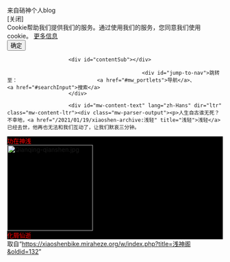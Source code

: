 <div id="mw_contentholder" class="mw-body">
						<div class="mw-topboxes">
							<div class="mw-topbox" id="siteSub">来自硝神个人blog</div>
																						<div class="mw-topbox" id="siteNotice"><div id="centralNotice"></div><!-- CentralNotice --><div class="mw-dismissable-notice"><div class="mw-dismissable-notice-close" style="visibility: visible;">[<a tabindex="0" role="button">关闭</a>]</div><div class="mw-dismissable-notice-body"><div class="mw-cookiewarning-container banner-container"><div class="mw-cookiewarning-text"><span>Cookie帮助我们提供我们的服务。通过使用我们的服务，您同意我们使用cookie。</span>&nbsp;<a href="https://meta.miraheze.org/wiki/Privacy_Policy#4._Cookies">更多信息</a></div><form method="POST"><input name="disablecookiewarning" class="mw-cookiewarning-dismiss" type="submit" value="确定"></form></div></div></div><script>(function(){var node=document.getElementById("mw-dismissablenotice-anonplace");if(node){node.outerHTML="\u003Cdiv class=\"mw-dismissable-notice\"\u003E\u003Cdiv class=\"mw-dismissable-notice-close\"\u003E[\u003Ca tabindex=\"0\" role=\"button\"\u003E关闭\u003C/a\u003E]\u003C/div\u003E\u003Cdiv class=\"mw-dismissable-notice-body\"\u003E\u003Cdiv class=\"mw-cookiewarning-container banner-container\"\u003E\u003Cdiv class=\"mw-cookiewarning-text\"\u003E\u003Cspan\u003ECookie帮助我们提供我们的服务。通过使用我们的服务，您同意我们使用cookie。\u003C/span\u003E&nbsp;\u003Ca href=\"https://meta.miraheze.org/wiki/Privacy_Policy#4._Cookies\"\u003E更多信息\u003C/a\u003E\u003C/div\u003E\u003Cform method=\"POST\"\u003E\u003Cinput name=\"disablecookiewarning\" class=\"mw-cookiewarning-dismiss\" type=\"submit\" value=\"确定\"/\u003E\u003C/form\u003E\u003C/div\u003E\u003C/div\u003E\u003C/div\u003E";}}());</script></div>
													</div>

						<div id="contentSub"></div>

												<div id="jump-to-nav">跳转至：							<a href="#mw_portlets">导航</a>、							<a href="#searchInput">搜索</a>
						</div>

						<div id="mw-content-text" lang="zh-Hans" dir="ltr" class="mw-content-ltr"><div class="mw-parser-output"><p>人生自古谁无死？不幸地，<a href="/2021/01/19/xiaoshen-archive:浅轻" title="浅轻">浅轻</a>已经去世，他再也无法和我们互动了，让我们默哀三分钟。
</p>
    <div>
      <div class="esu-hp-content esu-hp-text-center esu-hp-huge-text esu-hp-zxr-container" style="background-color:black;color:red">
        <div class="desktop-inline esu-hp-zxr-text">功在神浅</div>
        <div class="desktop-inline esu-hp-zxr-text"><a href="/wiki/%E6%96%87%E4%BB%B6:Qianqing-qianshen.jpg" class="image"><img alt="Qianqing-qianshen.jpg" src="https://static.miraheze.org/xiaoshenbikewiki/thumb/d/de/Qianqing-qianshen.jpg/200px-Qianqing-qianshen.jpg" decoding="async" width="200" height="200" srcset="https://static.miraheze.org/xiaoshenbikewiki/thumb/d/de/Qianqing-qianshen.jpg/300px-Qianqing-qianshen.jpg 1.5x, https://static.miraheze.org/xiaoshenbikewiki/thumb/d/de/Qianqing-qianshen.jpg/400px-Qianqing-qianshen.jpg 2x"></a></div>
        <div class="desktop-inline esu-hp-zxr-text">化屑仙逝</div>
      </div>
    </div>
  

<!-- 
NewPP limit report
Parsed by mw7
Cached time: 20210119110653
Cache expiry: 86400
Dynamic content: false
Complications: []
CPU time usage: 0.005 seconds
Real time usage: 0.005 seconds
Preprocessor visited node count: 5/1000000
Post‐expand include size: 0/2097152 bytes
Template argument size: 0/2097152 bytes
Highest expansion depth: 1/40
Expensive parser function count: 0/99
Unstrip recursion depth: 0/20
Unstrip post‐expand size: 0/5000000 bytes
-->
<!--
Transclusion expansion time report (%,ms,calls,template)
100.00%    0.000      1 -total
-->

<!-- Saved in parser cache with key xiaoshenbikewiki:pcache:idhash:32-0!canonical and timestamp 20210119110653 and revision id 132
 -->
</div><noscript><img src="https://xiaoshenbike.miraheze.org/wiki/Special:CentralAutoLogin/start?type=1x1" alt="" title="" width="1" height="1" style="border: none; position: absolute;" /></noscript></div><div class="printfooter">
取自“<a dir="ltr" href="https://xiaoshenbike.miraheze.org/w/index.php?title=浅神阁&amp;oldid=132">https://xiaoshenbike.miraheze.org/w/index.php?title=浅神阁&amp;oldid=132</a>”</div>
						<div class="mw_clear"></div>
						<div id="catlinks" class="catlinks catlinks-allhidden" data-mw="interface"></div><div class="cs-comments" id="cs-comments"><div class="cs-header" id="cs-header"></div><div class="cs-footer" id="cs-footer"></div></div>											</div>
